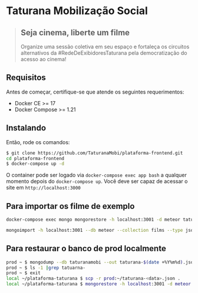 # Taturana Mobilização Social

> ## Seja cinema, liberte um filme
>
> Organize uma sessão coletiva em seu espaço e fortaleça os circuitos alternativos da #RedeDeExibidoresTaturana pela democratização do acesso ao cinema!

## Requisitos

Antes de começar, certifique-se que atende os seguintes requerimentos:

* Docker CE >= 17
* Docker Compose >= 1.21

## Instalando

Então, rode os comandos:

```bash
$ git clone https://github.com/TaturanaMobi/plataforma-frontend.git
cd plataforma-frontend
$ docker-compose up -d
```

O container pode ser logado via `docker-compose exec app bash` a qualquer momento depois do `docker-compose up`.
Você deve ser capaz de acessar o site em `http://localhost:3000`

## Para importar os filme de exemplo

```bash
docker-compose exec mongo mongorestore -h localhost:3001 -d meteor taturana-201805191445.json/taturanamobi --drop

mongoimport -h localhost:3001 --db meteor --collection films --type json --file taturana-films.json
```

## Para restaurar o banco de prod localmente

```bash
prod ~ $ mongodump --db taturanamobi --out taturana-$(date +%Y%m%d).json
prod ~ $ ls -1 |grep tatuarna-
prod ~ $ exit
local ~/plataforma-taturana $ scp -r prod:~/taturana-<data>.json .
local ~/plataforma-taturana $ mongorestore -h localhost:3001 -d meteor taturana-<data>.json/taturanamobi --drop
```